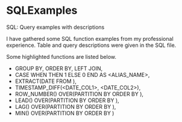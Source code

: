# SQLExamples
SQL: Query examples with descriptions

I have gathered some SQL function examples from my professional experience. Table and query descriptions were given in the SQL file. 

Some highlighted functions are listed below. 

- GROUP BY, ORDER BY, LEFT JOIN,
- CASE WHEN <Condition> THEN 1 ELSE 0 END AS <ALIAS_NAME>,
- EXTRACT(DATE FROM <DATE COL>),
- TIMESTAMP_DIFF(<DATE_COL1>, <DATE_COL2>),
- ROW_NUMBER() OVER(PARTITION BY <COLMN1> ORDER BY <COLMN2>),
- LEAD() OVER(PARTITION BY <COLMN1> ORDER BY <COLMN2>),
- LAG() OVER(PARTITION BY <COLMN1> ORDER BY <COLMN2>),
- MIN() OVER(PARTITION BY <COLMN1> ORDER BY <COLMN2>)

